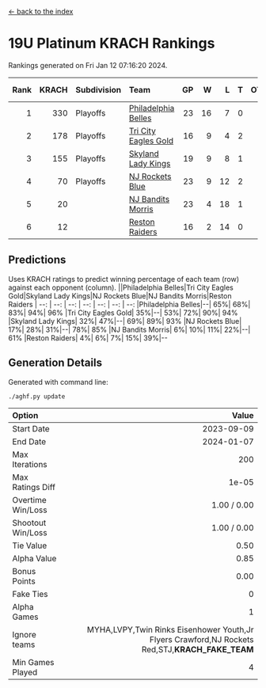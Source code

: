 [<- back to the index](readme.md)
# 19U Platinum KRACH Rankings
Rankings generated on Fri Jan 12 07:16:20 2024.

Rank|KRACH|Subdivision|Team|GP|W|L|T|OTW|OTL|SoS|Exp Wins|Win Diff
---:|---:|:---|:---|---:|---:|---:|---:|---:|---:|---:|---:|---:
1|330|Playoffs|[Philadelphia Belles](https://gamesheetstats.com/seasons/3663/teams/140864/schedule)|23|16|7|0|0|0|481|16.9|0.0
2|178|Playoffs|[Tri City Eagles Gold](https://gamesheetstats.com/seasons/3663/teams/140869/schedule)|16|9|4|2|0|1|131|10.9|0.0
3|155|Playoffs|[Skyland Lady Kings](https://gamesheetstats.com/seasons/3663/teams/140865/schedule)|19|9|8|1|1|0|335|11.4|0.0
4|70|Playoffs|[NJ Rockets Blue](https://gamesheetstats.com/seasons/3663/teams/140867/schedule)|23|9|12|2|0|0|643|10.9|0.0
5|20||[NJ Bandits Morris](https://gamesheetstats.com/seasons/3663/teams/140866/schedule)|23|4|18|1|0|0|386|5.4|0.0
6|12||[Reston Raiders](https://gamesheetstats.com/seasons/3663/teams/140868/schedule)|16|2|14|0|0|0|500|2.9|0.0

## Predictions
Uses KRACH ratings to predict winning percentage of each team (row) against each opponent (column).
||Philadelphia Belles|Tri City Eagles Gold|Skyland Lady Kings|NJ Rockets Blue|NJ Bandits Morris|Reston Raiders
| --: | --: | --: | --: | --: | --: | --: 
|Philadelphia Belles|--| 65%| 68%| 83%| 94%| 96%
|Tri City Eagles Gold| 35%|--| 53%| 72%| 90%| 94%
|Skyland Lady Kings| 32%| 47%|--| 69%| 89%| 93%
|NJ Rockets Blue| 17%| 28%| 31%|--| 78%| 85%
|NJ Bandits Morris|  6%| 10%| 11%| 22%|--| 61%
|Reston Raiders|  4%|  6%|  7%| 15%| 39%|--

## Generation Details

Generated with command line:
```
./aghf.py update
```

| Option | Value |
| :----- | ----: |
| Start Date | 2023-09-09 |
| End Date | 2024-01-07 |
| Max Iterations | 200 |
| Max Ratings Diff | 1e-05 |
| Overtime Win/Loss | 1.00 / 0.00 |
| Shootout Win/Loss | 1.00 / 0.00 |
| Tie Value | 0.50 |
| Alpha Value | 0.85 |
| Bonus Points | 0.00 |
| Fake Ties | 0 |
| Alpha Games | 1 |
| Ignore teams | MYHA,LVPY,Twin Rinks Eisenhower Youth,Jr Flyers Crawford,NJ Rockets Red,STJ,__KRACH_FAKE_TEAM__ |
| Min Games Played | 4 |


